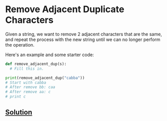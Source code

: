 # Remove Adjacent Duplicate Characters

Given a string, we want to remove 2 adjacent characters that are the same, and repeat the process with the new string until we can no longer perform the operation.

Here's an example and some starter code:
```python
def remove_adjacent_dup(s):
  # Fill this in.

print(remove_adjacent_dup("cabba"))
# Start with cabba
# After remove bb: caa
# After remove aa: c
# print c
```

## [Solution](2021-09-23)
